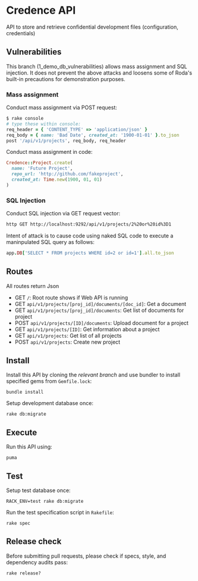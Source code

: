 # Credence API

API to store and retrieve confidential development files (configuration, credentials)

## Vulnerabilities

This branch (1_demo_db_vulnerabilities) allows mass assignment and SQL injection. It does not prevent the above attacks and loosens some of Roda's built-in precautions for demonstration purposes.

### Mass assignment

Conduct mass assignment via POST request:

```ruby
$ rake console
# type these within console:
req_header = { 'CONTENT_TYPE' => 'application/json' }
req_body = { name: 'Bad Date', created_at: '1900-01-01' }.to_json
post '/api/v1/projects', req_body, req_header
```

Conduct mass assignment in code:

```ruby
Credence::Project.create(
  name: 'Future Project',
  repo_url: 'http://github.com/fakeproject',
  created_at: Time.new(1900, 01, 01)
)
```

### SQL Injection

Conduct SQL injection via GET request vector:

```bash
http GET http://localhost:9292/api/v1/projects/2%20or%20id%3D1
```

Intent of attack is to cause code using naked SQL code to execute a maninpulated SQL query as follows:

```ruby
app.DB['SELECT * FROM projects WHERE id=2 or id=1'].all.to_json
```

## Routes

All routes return Json

- GET  `/`: Root route shows if Web API is running
- GET  `api/v1/projects/[proj_id]/documents/[doc_id]`: Get a document
- GET  `api/v1/projects/[proj_id]/documents`: Get list of documents for project
- POST `api/v1/projects/[ID]/documents`: Upload document for a project
- GET  `api/v1/projects/[ID]`: Get information about a project
- GET  `api/v1/projects`: Get list of all projects
- POST `api/v1/projects`: Create new project

## Install

Install this API by cloning the *relevant branch* and use bundler to install specified gems from `Gemfile.lock`:

```shell
bundle install
```

Setup development database once:

```shell
rake db:migrate
```

## Execute

Run this API using:

```shell
puma
```

## Test

Setup test database once:

```shell
RACK_ENV=test rake db:migrate
```

Run the test specification script in `Rakefile`:

```shell
rake spec
```

## Release check

Before submitting pull requests, please check if specs, style, and dependency audits pass:

```shell
rake release?
```